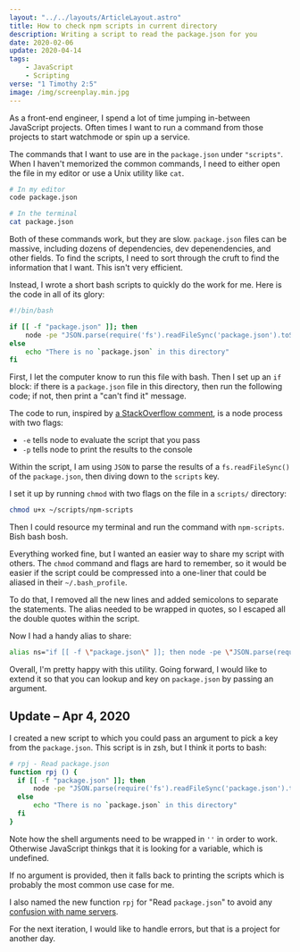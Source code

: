 ```yaml
---
layout: "../../layouts/ArticleLayout.astro"
title: How to check npm scripts in current directory
description: Writing a script to read the package.json for you
date: 2020-02-06
update: 2020-04-14
tags:
    - JavaScript
    - Scripting
verse: "1 Timothy 2:5"
image: /img/screenplay.min.jpg
---
```


As a front-end engineer, I spend a lot of time jumping in-between JavaScript projects. Often times I want to run a command from those projects to start watchmode or spin up a service.

The commands that I want to use are in the `package.json` under `"scripts"`. When I haven't memorized the common commands, I need to either open the file in my editor or use a Unix utility like `cat`.

```bash
# In my editor
code package.json

# In the terminal
cat package.json
```

Both of these commands work, but they are slow. `package.json` files can be massive, including dozens of dependencies, dev depenendencies, and other fields. To find the scripts, I need to sort through the cruft to find the information that I want. This isn't very efficient.

Instead, I wrote a short bash scripts to quickly do the work for me. Here is the code in all of its glory:

```bash
#!/bin/bash

if [[ -f "package.json" ]]; then
    node -pe "JSON.parse(require('fs').readFileSync('package.json').toString()).scripts"
else
    echo "There is no `package.json` in this directory"
fi
```

First, I let the computer know to run this file with bash. Then I set up an `if` block: if there is a `package.json` file in this directory, then run the following code; if not, then print a "can't find it" message.

The code to run, inspired by [a StackOverflow comment](https://stackoverflow.com/questions/1955505/parsing-json-with-unix-tools#comment36088507_18469304), is a node process with two flags:

- `-e` tells node to evaluate the script that you pass
- `-p` tells node to print the results to the console

Within the script, I am using `JSON` to parse the results of a `fs.readFileSync()` of the `package.json`, then diving down to the `scripts` key.

I set it up by running `chmod` with two flags on the file in a `scripts/` directory:

```bash
chmod u+x ~/scripts/npm-scripts
```

Then I could resource my terminal and run the command with `npm-scripts`. Bish bash bosh.

Everything worked fine, but I wanted an easier way to share my script with others. The `chmod` command and flags are hard to remember, so it would be easier if the script could be compressed into a one-liner that could be aliased in their `~/.bash_profile`.

To do that, I removed all the new lines and added semicolons to separate the statements. The alias needed to be wrapped in quotes, so I escaped all the double quotes within the script.

Now I had a handy alias to share:

```bash
alias ns="if [[ -f \"package.json\" ]]; then node -pe \"JSON.parse(require('fs').readFileSync('package.json').toString()).scripts\"; else echo \"There is no package.json in this directory\"; fi"
```

Overall, I'm pretty happy with this utility. Going forward, I would like to extend it so that you can lookup and key on `package.json` by passing an argument.

## Update – Apr 4, 2020

I created a new script to which you could pass an argument to pick a key from the `package.json`. This script is in zsh, but I think it ports to bash:

```bash
# rpj - Read package.json
function rpj () {
  if [[ -f "package.json" ]]; then
      node -pe "JSON.parse(require('fs').readFileSync('package.json').toString())['$1' || 'scripts']"
  else
      echo "There is no `package.json` in this directory"
  fi
}
```

Note how the shell arguments need to be wrapped in `''` in order to work. Otherwise JavaScript thinkgs that it is looking for a variable, which is undefined.

If no argument is provided, then it falls back to printing the scripts which is probably the most common use case for me.

I also named the new function `rpj` for "Read `package.json`" to avoid any [confusion with name servers](https://en.wikipedia.org/wiki/Name_server).

For the next iteration, I would like to handle errors, but that is a project for another day.